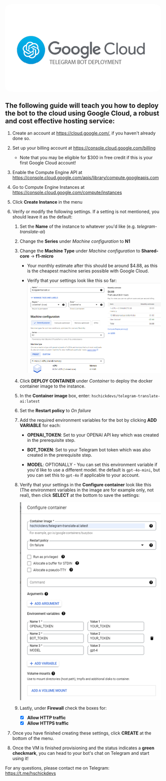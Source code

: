 
<div align="center">
    <img alt="header" src="./header.png" style="border-radius: 5%;">
</div>

## The following guide will teach you how to deploy the bot to the cloud using Google Cloud, a robust and cost effective hosting service:

1. Create an account at https://cloud.google.com/, if you haven't already done so.

2. Set up your billing account at https://console.cloud.google.com/billing

    * Note that you may be eligible for $300 in free credit if this is your first Google Cloud account!

3. Enable the Compute Engine API at https://console.cloud.google.com/apis/library/compute.googleapis.com

4. Go to Compute Engine Instances at https://console.cloud.google.com/compute/instances

5. Click **Create Instance** in the menu

6. Verify or modify the following settings. If a setting is not mentioned, you should leave it as the default:

    1. Set the **Name** of the instance to whatever you'd like (e.g. _telegram-translate-ai_)

    2. Change the **Series** under _Machine configuration_ to **N1**
    
    3. Change the **Machine Type** under _Machine configuration_ to **Shared-core** -> **f1-micro**

        * Your monthly estimate after this should be around $4.88, as this is the cheapest machine series possible with Google Cloud.
        
        * Verify that your settings look like this so far:
            ![Alt text](image2.png)
        
    4. Click **DEPLOY CONTAINER** under _Container_ to deploy the docker container image to the instance.

    5. In the **Container image** box, enter: `hschickdevs/telegram-translate-ai:latest`

    6. Set the **Restart policy** to _On failure_

    7. Add the required environment variables for the bot by clicking **ADD VARIABLE** for each:

        * **OPENAI_TOKEN**: Set to your OPENAI API key which was created in the prerequisite step.

        * **BOT_TOKEN**: Set to your Telegram bot token which was also created in the prerequisite step.

        * **MODEL**: OPTIONALLY - You can set this environment variable if you'd like to use a different model. the default is `gpt-4o-mini`, but you can set this to `gpt-4o` if applicable to your account.

    8. Verify that your settings in the **Configure container** look like this (The environment variables in the image are for example only, not real), then click **SELECT** at the bottom to save the settings:

        ![Alt text](image3.png)

    9. Lastly, under **Firewall** check the boxes for:
        - [X] **Allow HTTP traffic**
        - [X] **Allow HTTPS traffic**

7. Once you have finished creating these settings, click **CREATE** at the bottom of the menu.

8. Once the VM is finished provisioning and the status indicates a **green checkmark**, you can head to your bot's chat on Telegram and start using it!

For any questions, please contact me on Telegram: https://t.me/hschickdevs